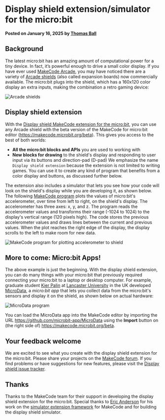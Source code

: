 # Display shield extension/simulator for the micro:bit

**Posted on January 16, 2025 by [Thomas Ball](https://github.com/thomasjball)**


## Background

The latest micro:bit has an amazing amount of computational power for a tiny device. In fact, it’s powerful enough to drive a small color display. If you have ever used [MakeCode Arcade](https://arcade.makecode.com/), you may have noticed there are a variety of [Arcade shields](/blog/arcade/arcade-on-microbit-xbox) (also called expansion boards) now commercially available. The micro:bit plugs into the shield, which has a 160x120 color display an extra inputs, making the combination a retro gaming device:

![Arcade shields](/static/blog/microbit/display-shield/display-shields.png)

## Display shield extension

With the [Display shield MakeCode extension for the micro:bit](https://makecode.microbit.org/pkg/microbit-apps/display-shield), you can use any Arcade shield with the beta version of the MakeCode for micro:bit editor (https://makecode.microbit.org/beta). This gives you access to the best of both worlds:
-	**All the micro:bit blocks and APIs** you are used to working with
-	**New blocks for drawing** to the shield's display and responding to user input via its buttons and direction-pad (D-pad)
We emphasize the name ``Display shield extension`` because the extension is not limited to writing
games. You can use it to create any kind of program that benefits from a color display and buttons,
as discussed further below.

The extension also includes a simulator that lets you see how your code will look on the shield's display while you are developing it, as shown below. The following [MakeCode program](https://makecode.microbit.org/beta/#pub:S82867-73191-89330-76938) plots the values of micro:bit's accelerometer, over time from left to right, on the shield's display. The accelerometer has three axes: x, y, and z. The program reads the accelerometer values and transforms their range (-1024 to 1024) to the display's vertical range (120 pixels high).  The code stores the previous accelerometer values and draws lines between the current and previous values. When the plot reaches the right edge of the display, the display scrolls to the left to make room for new data.

![MakeCode program for plotting accelerometer to shield](/static/blog/microbit/display-shield/plot-accelerometer.png)

## More to come: Micro:bit Apps!

The above example is just the beginning. With the display shield extension, you can do many things with your micro:bit that previously required connecting your micro:bit to a laptop or desktop computer. For example, graduate student [Kier Palin](https://github.com/kierpalin) at [Lancaster University](https://www.lancaster.ac.uk/) in the UK developed [MicroData](https://github.com/microbit-apps/MicroData), 
a *micro:bit app* that lets you collect data from the micro:bit's sensors and display it on the  shield, as shown below on actual hardware:

![MicroData program](/static/blog/microbit/display-shield/microdata.png)

You can load the MicroData app into the MakeCode editor by importing the URL https://github.com/microbit-app/MicroData using the **Import** button on (the right side of) https://makecode.microbit.org/beta.

## Your feedback welcome

We are excited to see what you create with the display shield extension for the micro:bit. Please share your projects on the [MakeCode forum](https://forum.makecode.com/). If you find problems or have suggestions for new features, please visit the [Display shield issue tracker](https://github.com/microbit-apps/display-shield/issues).

## Thanks

Thanks to the MakeCode team for their support in developing the display shield extension for the micro:bit. Special thanks to [Eric Anderson](https://github.com/eanders-ms) for his work on the [simulator extension framework](https://github.com/microsoft/pxt-simx-sample) for MakeCode and for building the display shield simulator.





